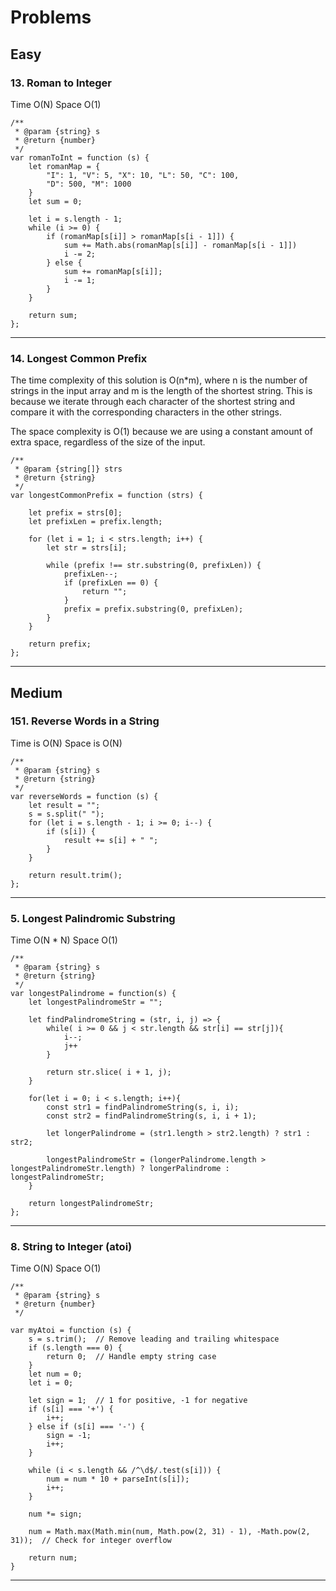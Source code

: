 # Problems

## Easy

### 13. Roman to Integer
Time O(N)
Space O(1)

```
/**
 * @param {string} s
 * @return {number}
 */
var romanToInt = function (s) {
    let romanMap = {
        "I": 1, "V": 5, "X": 10, "L": 50, "C": 100,
        "D": 500, "M": 1000
    }
    let sum = 0;

    let i = s.length - 1;
    while (i >= 0) {
        if (romanMap[s[i]] > romanMap[s[i - 1]]) {
            sum += Math.abs(romanMap[s[i]] - romanMap[s[i - 1]])
            i -= 2;
        } else {
            sum += romanMap[s[i]];
            i -= 1;
        }
    }

    return sum;
};
```

***

### 14. Longest Common Prefix

The time complexity of this solution is O(n*m), where n is the number of strings in the input array and m is the length of the shortest string. This is because we iterate through each character of the shortest string and compare it with the corresponding characters in the other strings.

The space complexity is O(1) because we are using a constant amount of extra space, regardless of the size of the input.

```
/**
 * @param {string[]} strs
 * @return {string}
 */
var longestCommonPrefix = function (strs) {

    let prefix = strs[0];
    let prefixLen = prefix.length;

    for (let i = 1; i < strs.length; i++) {
        let str = strs[i];

        while (prefix !== str.substring(0, prefixLen)) {
            prefixLen--;
            if (prefixLen == 0) {
                return "";
            }
            prefix = prefix.substring(0, prefixLen);
        }
    }

    return prefix;
};
```

***





## Medium

### 151. Reverse Words in a String
Time is O(N)
Space is O(N)

```
/**
 * @param {string} s
 * @return {string}
 */
var reverseWords = function (s) {
    let result = "";
    s = s.split(" ");
    for (let i = s.length - 1; i >= 0; i--) {
        if (s[i]) {
            result += s[i] + " ";
        }
    }

    return result.trim();
};
```

***

### 5. Longest Palindromic Substring

Time O(N * N)
Space O(1)

```
/**
 * @param {string} s
 * @return {string}
 */
var longestPalindrome = function(s) {
    let longestPalindromeStr = "";

    let findPalindromeString = (str, i, j) => {
        while( i >= 0 && j < str.length && str[i] == str[j]){
            i--;
            j++
        }

        return str.slice( i + 1, j);
    }

    for(let i = 0; i < s.length; i++){
        const str1 = findPalindromeString(s, i, i);
        const str2 = findPalindromeString(s, i, i + 1);

        let longerPalindrome = (str1.length > str2.length) ? str1 : str2;

        longestPalindromeStr = (longerPalindrome.length > longestPalindromeStr.length) ? longerPalindrome : longestPalindromeStr;
    }

    return longestPalindromeStr;
};
```

***

### 8. String to Integer (atoi)

Time O(N)
Space O(1)

```
/**
 * @param {string} s
 * @return {number}
 */

var myAtoi = function (s) {
    s = s.trim();  // Remove leading and trailing whitespace
    if (s.length === 0) {
        return 0;  // Handle empty string case
    }
    let num = 0;
    let i = 0;
    
    let sign = 1;  // 1 for positive, -1 for negative
    if (s[i] === '+') {
        i++;
    } else if (s[i] === '-') {
        sign = -1;
        i++;
    }

    while (i < s.length && /^\d$/.test(s[i])) {
        num = num * 10 + parseInt(s[i]);
        i++;
    }

    num *= sign;

    num = Math.max(Math.min(num, Math.pow(2, 31) - 1), -Math.pow(2, 31));  // Check for integer overflow
    
    return num;
}

```

***
